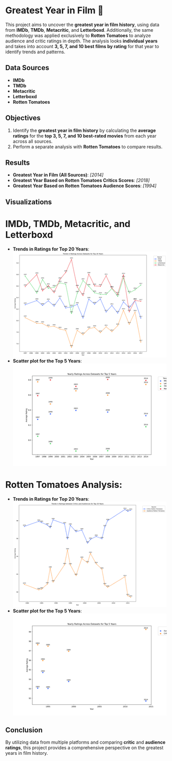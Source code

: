 # Greatest Year in Film 🎥  

This project aims to uncover the **greatest year in film history**, using data from **IMDb**, **TMDb**, **Metacritic**, and **Letterboxd**. Additionally, the same methodology was applied exclusively to **Rotten Tomatoes** to analyze audience and critic ratings in depth. 
The analysis looks **individual years** and takes into account **3, 5, 7, and 10 best films by rating** for that year to identify trends and patterns.

## Data Sources  
- **IMDb**
- **TMDb** 
- **Metacritic**
- **Letterboxd**
- **Rotten Tomatoes**

## Objectives  
1. Identify the **greatest year in film history** by calculating the **average ratings** for the **top 3, 5, 7, and 10 best-rated movies** from each year across all sources.  
2. Perform a separate analysis with **Rotten Tomatoes** to compare results.  

## Results  
- **Greatest Year in Film (All Sources)**: *[2014]*  
- **Greatest Year Based on Rotten Tomatoes Critics Scores**: *[2018]*  
- **Greatest Year Based on Rotten Tomatoes Audience Scores**: *[1994]*  

## Visualizations  

# **IMDb**, **TMDb**, **Metacritic**, and **Letterboxd**

- **Trends in Ratings for Top 20 Years**:  
  ![Visualization Gif](assets/images/trends_movies_4.png)
- **Scatter plot for the Top 5 Years**:  
  ![Visualization Gif](assets/images/splatter_movies_4.png)

  
# **Rotten Tomatoes Analysis**:  
  - **Trends in Ratings for Top 20 Years**:  
  ![Visualization Gif](assets/images/tomato_trends.png)
  - **Scatter plot for the Top 5 Years**:  
  ![Visualization Gif](assets/images/splatter_tomato.png)

## Conclusion  
By utilizing data from multiple platforms and comparing **critic** and **audience ratings**, this project provides a comprehensive perspective on the greatest years in film history. 
